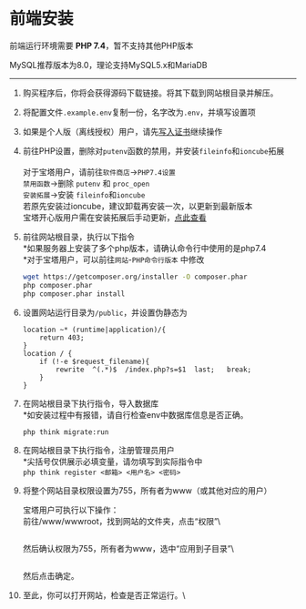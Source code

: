 # 前端安装

前端运行环境需要 **PHP 7.4**，暂不支持其他PHP版本

MySQL推荐版本为8.0，理论支持MySQL5.x和MariaDB

***

1. 购买程序后，你将会获得源码下载链接。将其下载到网站根目录并解压。
2. 将配置文件`.example.env`复制一份，名字改为`.env`，并填写设置项
3. 如果是个人版（离线授权）用户，请先[写入证书](license-manual.md)继续操作
4. 前往PHP设置，删除对`putenv`函数的禁用，并安装`fileinfo`和`ioncube`拓展\
   \
   对于宝塔用户，请前往`软件商店`->`PHP7.4设置`\
   `禁用函数`->删除 `putenv` 和 `proc_open`\
   `安装拓展`->安装 `fileinfo`和`ioncube`\
   若原先安装过ioncube，建议卸载再安装一次，以更新到最新版本\
   宝塔开心版用户需在安装拓展后手动更新，[点此查看](../others/ioncube-error.md)
5.  前往网站根目录，执行以下指令\
    \*如果服务器上安装了多个php版本，请确认命令行中使用的是php7.4\
    \*对于宝塔用户，可以前往`网站`-`PHP命令行版本` 中修改

    ```bash
    wget https://getcomposer.org/installer -O composer.phar
    php composer.phar
    php composer.phar install
    ```
6.  设置网站运行目录为`/public`，并设置伪静态为

    ```nginx
    location ~* (runtime|application)/{    
        return 403;
    }
    location / {
        if (!-e $request_filename){
            rewrite  ^(.*)$  /index.php?s=$1  last;   break;
        }
    }
    ```
7.  在网站根目录下执行指令，导入数据库\
    \*如安装过程中有报错，请自行检查env中数据库信息是否正确。

    ```bash
    php think migrate:run
    ```
8. 在网站根目录下执行指令，注册管理员用户\
   \*尖括号仅供展示必填变量，请勿填写到实际指令中\
   `php think register <邮箱> <用户名> <密码>`
9.  将整个网站目录权限设置为755，所有者为www（或其他对应的用户）

    宝塔用户可执行以下操作：\
    前往/www/wwwroot，找到网站的文件夹，点击“权限”\


    <figure><img src="../.gitbook/assets/image (10).png" alt=""><figcaption></figcaption></figure>

    然后确认权限为755，所有者为www，选中“应用到子目录”\


    <figure><img src="../.gitbook/assets/image (11).png" alt=""><figcaption></figcaption></figure>

    然后点击确定。
10. 至此，你可以打开网站，检查是否正常运行。\


